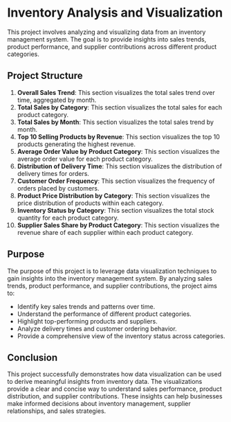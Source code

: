# Inventory Analysis and Visualization

This project involves analyzing and visualizing data from an inventory management system. The goal is to provide insights into sales trends, product performance, and supplier contributions across different product categories.

## Project Structure

1. **Overall Sales Trend**: This section visualizes the total sales trend over time, aggregated by month.
2. **Total Sales by Category**: This section visualizes the total sales for each product category.
3. **Total Sales by Month**: This section visualizes the total sales trend by month.
4. **Top 10 Selling Products by Revenue**: This section visualizes the top 10 products generating the highest revenue.
5. **Average Order Value by Product Category**: This section visualizes the average order value for each product category.
6. **Distribution of Delivery Time**: This section visualizes the distribution of delivery times for orders.
7. **Customer Order Frequency**: This section visualizes the frequency of orders placed by customers.
8. **Product Price Distribution by Category**: This section visualizes the price distribution of products within each category.
9. **Inventory Status by Category**: This section visualizes the total stock quantity for each product category.
10. **Supplier Sales Share by Product Category**: This section visualizes the revenue share of each supplier within each product category.

## Purpose

The purpose of this project is to leverage data visualization techniques to gain insights into the inventory management system. By analyzing sales trends, product performance, and supplier contributions, the project aims to:

- Identify key sales trends and patterns over time.
- Understand the performance of different product categories.
- Highlight top-performing products and suppliers.
- Analyze delivery times and customer ordering behavior.
- Provide a comprehensive view of the inventory status across categories.

## Conclusion

This project successfully demonstrates how data visualization can be used to derive meaningful insights from inventory data. The visualizations provide a clear and concise way to understand sales performance, product distribution, and supplier contributions. These insights can help businesses make informed decisions about inventory management, supplier relationships, and sales strategies.

